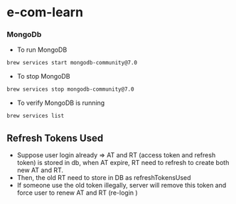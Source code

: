 # e-com-learn

### MongoDb

-   To run MongoDB

```bash
brew services start mongodb-community@7.0
```

-   To stop MongoDB

```bash
brew services stop mongodb-community@7.0
```

-   To verify MongoDB is running

```bash
brew services list
```

## Refresh Tokens Used

-   Suppose user login already => AT and RT (access token and refresh token) is stored in db, when AT expire, RT need to refresh to create both new AT and RT.
-   Then, the old RT need to store in DB as refreshTokensUsed
-   If someone use the old token illegally, server will remove this token and force user to renew AT and RT (re-login )

